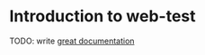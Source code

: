 # Introduction to web-test

TODO: write [great documentation](http://jacobian.org/writing/what-to-write/)
